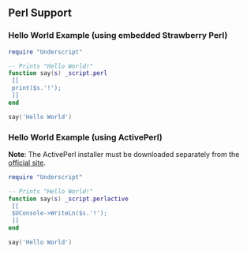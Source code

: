 ## Perl Support

### Hello World Example (using embedded Strawberry Perl)

```lua
require "Underscript"

-- Prints "Hello World!"
function say(s) _script.perl
 [[
 print($s.'!');
 ]]
end

say('Hello World')
```

### Hello World Example (using ActivePerl)

**Note**: The ActivePerl installer must be downloaded separately from the [official site](http://www.activestate.com/activeperl).

```lua
require "Underscript"

-- Prints "Hello World!"
function say(s) _script.perlactive
 [[
 $UConsole->WriteLn($s.'!');
 ]]
end

say('Hello World')
```

